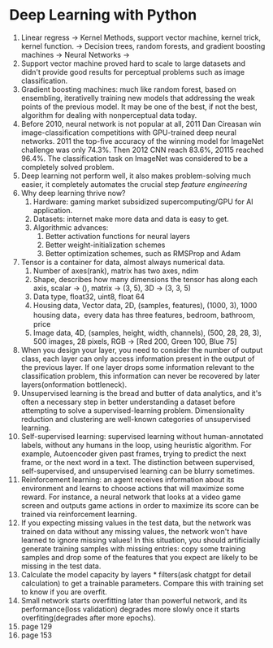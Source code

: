 # Deep Learning with Python

1. Linear regress -> Kernel Methods, support vector machine, kernel trick, kernel function. -> Decision trees, random forests, and gradient boosting machines -> Neural Networks ->
2. Support vector machine proved hard to scale to large datasets and didn't provide good results for perceptual problems such as image classification.
3. Gradient boosting machines: much like random forest, based on ensembling, iterativelly training new models that addressing the weak points of the previous model. It may be one of the best, if not the best, algorithm for dealing with nonperceptual data today.
4. Before 2010, neural network is not popular at all, 2011 Dan Cireasan win image-classification competitions with GPU-trained deep neural networks. 2011 the top-five accuracy of the winning model for ImageNet challenge was only 74.3%. Then 2012 CNN reach 83.6%, 20115 reached 96.4%. The classification task on ImageNet was considered to be a completely solved problem.
5. Deep learning not perform well, it also makes problem-solving much easier, it completely automates the crucial step *feature engineering*
6. Why deep learning thrive now? 
    1. Hardware: gaming market subsidized supercomputing/GPU for AI application.
    2. Datasets: internet make more data and data is easy to get.  
    3. Algorithmic advances:
        1. Better activation functions for neural layers
        2. Better weight-initialization schemes
        3. Better optimization schemes, such as RMSProp and Adam
7. Tensor is a container for data, almost always numerical data. 
    1. Number of axes(rank), matrix has two axes, ndim
    2. Shape, describes how many dimensions the tensor has along each axis, scalar -> (), matrix -> (3, 5), 3D -> (3, 3, 5)
    3. Data type, float32, uint8, float 64
    4. Housing data, Vector data, 2D, (samples, features), (1000, 3), 1000 housing data，every data has three features, bedroom, bathroom, price
    5. Image data, 4D, (samples, height, width, channels), (500, 28, 28, 3), 500 images, 28 pixels, RGB -> [Red 200, Green 100, Blue 75]
9. When you design your layer, you need to consider the number of output class, each layer can only access information present in the output of the previous layer. If one layer drops some information relevant to the classification problem, this information can never be recovered by later layers(onformation bottleneck).
10. Unsupervised learning is the bread and butter of data analytics, and it's often a necessary step in better understanding a dataset before attempting to solve a supervised-learning problem. Dimensionality reduction and clustering are well-known categories of unsupervised learning.
11. Self-supervised learning: supervised learning without human-annotated labels, without any humans in the loop, using heuristic algorithm. For example, Autoencoder given past frames, trying to predict the next frame, or the next word in a text. The distinction between supervised, self-supervised, and unsupervised learning can be blurry sometimes.
12. Reinforcement learning: an agent receives information about its environment and learns to choose actions that will maximize some reward. For instance, a neural network that looks at a video game screen and outputs game actions in order to maximize its score can be trained via reinforcement learning. 
13. If you expecting missing values in the test data, but the network was trained on data without any missing values, the network won't have learned to ignore missing values! In this situation, you should artificially generate training samples with missing entries: copy some training samples and drop some of the features that you expect are likely to be missing in the test data.
14. Calculate the model capacity by layers * filters(ask chatgpt for detail calculation) to get a trainable parameters. Compare this with training set to know if you are overfit. 
15. Small network starts overfitting later than powerful network, and its performance(loss validation) degrades more slowly once it starts overfiting(degrades after more epochs).
16. page 129
17. page 153
